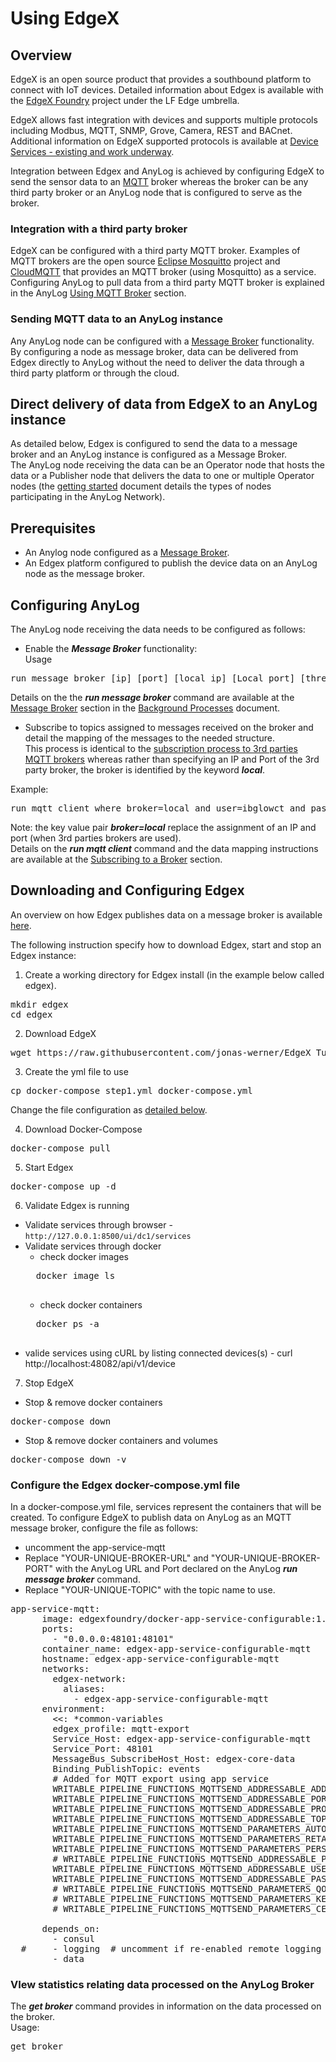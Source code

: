 # Using EdgeX

## Overview

EdgeX is an open source product that provides a southbound platform to connect with IoT devices.
Detailed information about Edgex is available with the [EdgeX Foundry](https://www.edgexfoundry.org/ecosystem/members/) project under the LF Edge umbrella.  

EdgeX allows fast integration with devices and supports multiple protocols including Modbus, MQTT, SNMP, Grove, Camera, REST and BACnet.
Additional information on EdgeX supported protocols is available at [Device Services - existing and work underway](https://wiki.edgexfoundry.org/display/FA/Device+Services+-+existing+and+work+underway).  

Integration between Edgex and AnyLog is achieved by configuring EdgeX to send the sensor data to an [MQTT](https://en.wikipedia.org/wiki/MQTT) broker
whereas the broker can be any third party broker or an AnyLog node that is configured to serve as the broker.

### Integration with a third party broker
EdgeX can be configured with a third party MQTT broker. Examples of MQTT brokers are the open source [Eclipse Mosquitto](https://mosquitto.org/) project 
and [CloudMQTT](https://www.cloudmqtt.com/) that provides an MQTT broker (using Mosquitto) as a service.  
Configuring AnyLog to pull data from a third party MQTT broker is explained in the AnyLog [Using MQTT Broker](https://github.com/AnyLog-co/documentation/blob/master/mqtt.md#using-mqtt-broker) section.

### Sending MQTT data to an AnyLog instance

Any AnyLog node can be configured with a [Message Broker](https://en.wikipedia.org/wiki/Message_broker) functionality.  
By configuring a node as message broker, data can be delivered from Edgex directly to AnyLog without the need to deliver the data through a third party platform or through the cloud.

## Direct delivery of data from EdgeX to an AnyLog instance 

As detailed below, Edgex is configured to send the data to a message broker and an AnyLog instance is configured as a Message Broker.  
The AnyLog node receiving the data can be an Operator node that hosts the data or a Publisher node that delivers the data to one or multiple Operator nodes 
(the [getting started](https://github.com/AnyLog-co/documentation/blob/master/getting%20started.md#type-of-instances) document details the types of nodes participating in the AnyLog Network). 

## Prerequisites

* An Anylog node configured as a [Message Broker](https://github.com/AnyLog-co/documentation/blob/master/background%20processes.md#message-broker).
* An Edgex platform configured to publish the device data on an AnyLog node as the message broker.

## Configuring AnyLog

The AnyLog node receiving the data needs to be configured as follows:

* Enable the ***Message Broker*** functionality:   
Usage
<pre>
run message broker [ip] [port] [local ip] [Local port] [threads]
</pre>
Details on the the ***run message broker*** command are available at the [Message Broker](https://github.com/AnyLog-co/documentation/blob/master/background%20processes.md#message-broker)
section in the [Background Processes](https://github.com/AnyLog-co/documentation/blob/master/background%20processes.md#background-processes) document.

* Subscribe to topics assigned to messages received on the broker and detail the mapping of the messages to the needed structure.  
This process is identical to the [subscription process to 3rd parties MQTT brokers](https://github.com/AnyLog-co/documentation/blob/master/mqtt.md#subscribing-to-a-broker) 
  whereas rather than specifying an IP and Port of the 3rd party broker, the broker is identified by the keyword ***local***.  
  
Example:
<pre>
run mqtt client where broker=local and user=ibglowct and password=MSY4e009J7ts and log=false and topic=(name=anylogedgex and dbms=edgex and table='bring [device]' and column.timestamp.timestamp=now and column.value.int='bring [readings][][value]' and column.name.str='bring [readings][][name]')
</pre>
Note: the key value pair ***broker=local*** replace the assignment of an IP and port (when 3rd parties brokers are used).    
Details on the ***run mqtt client*** command and the data mapping instructions are available at the [Subscribing to a Broker](https://github.com/AnyLog-co/documentation/blob/master/mqtt.md#subscribing-to-a-broker) section.  

## Downloading and Configuring Edgex
An overview on how Edgex publishes data on a message broker is available [here](https://docs.edgexfoundry.org/1.3/examples/Ch-ExamplesAddingMQTTDevice/). 

The following instruction specify how to download Edgex, start and stop an Edgex instance:

1) Create a working directory for Edgex install (in the example below called edgex).
<pre>
mkdir edgex 
cd edgex 
</pre>

2) Download EdgeX
<pre>
wget https://raw.githubusercontent.com/jonas-werner/EdgeX_Tutorial/master/docker-compose_files/docker-compose_step1.yml
</pre>

3) Create the yml file to use
<pre>
cp docker-compose_step1.yml docker-compose.yml 
</pre>
Change the file configuration as [detailed below](#configure-the-edgex-docker-composeyml-file).

4) Download Docker-Compose
<pre>
docker-compose pull 
</pre>

5) Start Edgex
<pre>
docker-compose up -d 
</pre>

6) Validate Edgex is running

* Validate services through browser - ```http://127.0.0.1:8500/ui/dc1/services```
* Validate services through docker
    * check docker images
    <pre>
    docker image ls
    </pre>
    * check docker containers 
    <pre>
    docker ps -a
    </pre>
* valide services using cURL by listing connected devices(s) - curl http://localhost:48082/api/v1/device

7) Stop EdgeX
*  Stop & remove docker containers
<pre>
docker-compose down
</pre>
*  Stop & remove docker containers and volumes
<pre>
docker-compose down -v
</pre>


### Configure the Edgex docker-compose.yml file

In a docker-compose.yml file, services represent the containers that will be created. 
To configure EdgeX to publish data on AnyLog as an MQTT message broker, configure the file as follows:

* uncomment the app-service-mqtt
* Replace "YOUR-UNIQUE-BROKER-URL" and "YOUR-UNIQUE-BROKER-PORT" with the AnyLog URL and Port declared on the AnyLog ***run message broker*** command.
* Replace "YOUR-UNIQUE-TOPIC" with the topic name to use.

<pre>
app-service-mqtt:
      image: edgexfoundry/docker-app-service-configurable:1.1.0
      ports:
        - "0.0.0.0:48101:48101"
      container_name: edgex-app-service-configurable-mqtt
      hostname: edgex-app-service-configurable-mqtt
      networks:
        edgex-network:
          aliases:
            - edgex-app-service-configurable-mqtt
      environment:
        <<: *common-variables
        edgex_profile: mqtt-export
        Service_Host: edgex-app-service-configurable-mqtt
        Service_Port: 48101
        MessageBus_SubscribeHost_Host: edgex-core-data
        Binding_PublishTopic: events
        # Added for MQTT export using app service
        WRITABLE_PIPELINE_FUNCTIONS_MQTTSEND_ADDRESSABLE_ADDRESS: "YOUR-UNIQUE-BROKER-URL" 
        WRITABLE_PIPELINE_FUNCTIONS_MQTTSEND_ADDRESSABLE_PORT: "YOUR-UNIQUE-BROKER-PORT" 
        WRITABLE_PIPELINE_FUNCTIONS_MQTTSEND_ADDRESSABLE_PROTOCOL: tcp
        WRITABLE_PIPELINE_FUNCTIONS_MQTTSEND_ADDRESSABLE_TOPIC: "YOUR-UNIQUE-TOPIC"
        WRITABLE_PIPELINE_FUNCTIONS_MQTTSEND_PARAMETERS_AUTORECONNECT: "true"
        WRITABLE_PIPELINE_FUNCTIONS_MQTTSEND_PARAMETERS_RETAIN: "true"
        WRITABLE_PIPELINE_FUNCTIONS_MQTTSEND_PARAMETERS_PERSISTONERROR: "false"
        # WRITABLE_PIPELINE_FUNCTIONS_MQTTSEND_ADDRESSABLE_PUBLISHER: 
        WRITABLE_PIPELINE_FUNCTIONS_MQTTSEND_ADDRESSABLE_USER: "YOUR-UNIQUE-USER"
        WRITABLE_PIPELINE_FUNCTIONS_MQTTSEND_ADDRESSABLE_PASSWORD: "YOUR-UNIQUE-PASSWORD"
        # WRITABLE_PIPELINE_FUNCTIONS_MQTTSEND_PARAMETERS_QOS: ["your quality or service"]
        # WRITABLE_PIPELINE_FUNCTIONS_MQTTSEND_PARAMETERS_KEY: [your Key]  
        # WRITABLE_PIPELINE_FUNCTIONS_MQTTSEND_PARAMETERS_CERT: [your Certificate]

      depends_on:
        - consul
  #     - logging  # uncomment if re-enabled remote logging
        - data
</pre>

### VIew statistics relating data processed on the AnyLog Broker

The ***get broker*** command provides in information on the data processed on the broker.  
Usage:  
<pre>
get broker
</pre>




